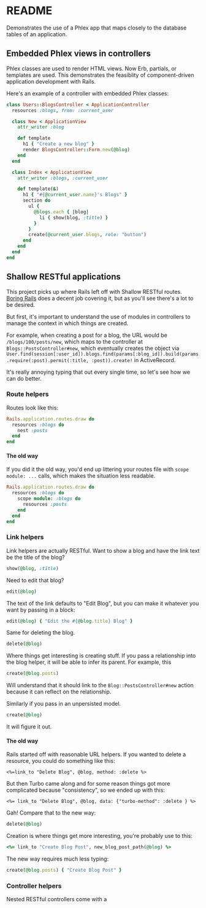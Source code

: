 # README

Demonstrates the use of a Phlex app that maps closely to the database tables of an application.

## Embedded Phlex views in controllers

Phlex classes are used to render HTML views. Now Erb, partials, or templates are used. This demonstrates the feasiblity of component-driven application development with Rails.

Here's an example of a controller with embedded Phlex classes:

```ruby
class Users::BlogsController < ApplicationController
  resources :blogs, from: :current_user

  class New < ApplicationView
    attr_writer :blog

    def template
      h1 { "Create a new blog" }
      render BlogsController::Form.new(@blog)
    end
  end

  class Index < ApplicationView
    attr_writer :blogs, :current_user

    def template(&)
      h1 { "#{@current_user.name}'s Blogs" }
      section do
        ul {
          @blogs.each { |blog|
            li { show(blog, :title) }
          }
        }
        create(@current_user.blogs, role: "button")
      end
    end
  end
end
```

## Shallow RESTful applications

This project picks up where Rails left off with Shallow RESTful routes. [Boring Rails](https://boringrails.com/tips/rails-scoped-controllers-sharing-code) does a decent job covering it, but as you'll see there's a lot to be desired.

But first, it's important to understand the use of modules in controllers to manage the context in which things are created.

For example, when creating a post for a blog, the URL would be `/blogs/100/posts/new`, which maps to the controller at `Blogs::PostsController#new`, which eventually creates the object via `User.find(session[:user_id]).blogs.find(params[:blog_id]).build(params.require(:post).permit(:title, :post)).create!` in ActiveRecord.

It's really annoying typing that out every single time, so let's see how we can do better.

### Route helpers

Routes look like this:

```ruby
Rails.application.routes.draw do
  resources :blogs do
    nest :posts
  end
end
```


#### The old way

If you did it the old way, you'd end up littering your routes file with `scope module: ...` calls, which makes the situation less readable.

```ruby
Rails.application.routes.draw do
  resources :blogs do
    scope module: :blogs do
      resources :posts
    end
  end
end
```

### Link helpers

Link helpers are actually RESTful. Want to show a blog and have the link text be the title of the blog?

```ruby
show(@blog, :title)
```
Need to edit that blog?

```ruby
edit(@blog)
```

The text of the link defaults to "Edit Blog", but you can make it whatever you want by passing in a block:

```ruby
edit(@blog) { "Edit the #{@blog.title} Blog" }
```

Same for deleting the blog.

```ruby
delete(@blog)
```

Where things get interesting is creating stuff. If you pass a relationship into the blog helper, it will be able to infer its parent. For example, this

```ruby
create(@blog.posts)
```

Will understand that it should link to the `Blog::PostsController#new` action because it can reflect on the relationship.

Similarly if you pass in an unpersisted model.

```ruby
create(@blog)
```

It will figure it out.

#### The old way

Rails started off with reasonable URL helpers. If you wanted to delete a resource, you could do something like this:

```erb
<%=link_to "Delete Blog", @blog, method: :delete %>
```

But then Turbo came along and for some reason things got more complicated because "consistency", so we ended up with this:

```erb
<%= link_to "Delete Blog", @blog, data: {"turbo-method": :delete } %>
```

Gah! Compare that to the new way:

```ruby
delete(@blog)
```

Creation is where things get more interesting, you're probably use to this:

```ruby
<%= link_to "Create Blog Post", new_blog_post_path(@blog) %>
```

The new way requires much less typing:

```ruby
create(@blog.posts) { "Create Blog Post" }
```

### Controller helpers

Nested RESTful controllers come with a